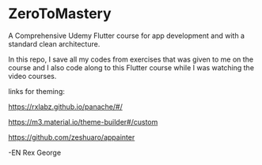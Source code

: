 # ZeroToMastery
A Comprehensive Udemy Flutter course for app development and with a standard clean architecture.

In this repo, I save all my codes from exercises that was given to me on the course and I also code along to this Flutter course while I was watching the video courses.

links for theming:

https://rxlabz.github.io/panache/#/

https://m3.material.io/theme-builder#/custom

https://github.com/zeshuaro/appainter


-EN Rex George 
